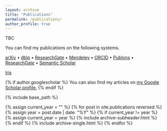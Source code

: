 ```yaml
---
layout: archive
title: "Publications"
permalink: /publications/
author_profile: true
---
```


TBC

You can find my publications on the following systems.



<a href="{{ author.arxiv }}"><i class="ai ai-fw ai-arxiv"></i> arXiv</a> &bull;
<a href="{{ author.dblp }}"><i class="ai ai-fw ai-dblp"></i> dblp</a> &bull;
<a href="{{ author.googlescholar }}"><i class="ai ai-fw ai-google-scholar"></i> ResearchGate</a> &bull;
<a href="{{ https://www.mendeley.com/profiles/benjamin-guedj2/ }}"><i class="ai ai-fw ai-mendeley"></i> Mendeley</a> &bull;
<a href="{{ author.orcid }}"><i class="ai ai-fw ai-orcid"></i> ORCID</a> &bull;
<a href="{{ https://publons.com/researcher/3156326/benjamin-guedj/ }}"><i class="ai ai-fw ai-publons"></i> Publons</a> &bull;
<a href="{{ author.researchgate }}"><i class="ai ai-fw ai-researchgate"></i> ResearchGate</a> &bull;
<a href="{{ https://www.semanticscholar.org/author/Benjamin-Guedj/3383281 }}"><i class="ai ai-fw ai-semantic-scholar"></i> Semantic Scholar</a>


<!-- [arXiv](https://arxiv.org/a/guedj_b_1.html) -->

<!-- [dblp](https://dblp.uni-trier.de/pers/hd/g/Guedj:Benjamin) -->

<!-- [HAL](https://haltools.inria.fr/Public/afficheRequetePubli.php?auteur_exp=Benjamin%2C+Guedj&CB_auteur=oui&CB_titre=oui&CB_identifiant=oui&CB_article=oui&CB_DOI=oui&CB_typdoc=oui&langue=Anglais&tri_exp=annee_publi&tri_exp2=typdoc&tri_exp3=date_publi&ordre_aff=AT&Fen=Aff&css=../css/styles_publicationsHAL.css) -->

[Iris](http://iris.ucl.ac.uk/iris/browse/profile?upi=BGUED94)

<!-- [ResearchGate](https://www.researchgate.net/profile/Benjamin_Guedj) -->

<!-- [Google Scholar](https://scholar.google.fr/citations?user=q-JTC2sAAAAJ&hl=fr) -->

<!-- [ORCID](https://orcid.org/0000-0003-1237-7430) -->



{% if author.googlescholar %}
  You can also find my articles on <u><a href="{{author.googlescholar}}">my Google Scholar profile</a>.</u>
{% endif %}

{% include base_path %}

{% assign current_year = "" %}
{% for post in site.publications reversed %}
  {% assign year = post.date | date: "%Y" %}
  {% if current_year != year %}
    {% assign current_year = year %}
    {% include archive-subheader.html %}
  {% endif %}
  {% include archive-single.html %}
{% endfor %}
